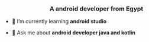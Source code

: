 <h3 align="center">A android developer from Egypt</h3>

- 🌱 I’m currently learning **android studio**

- 💬 Ask me about **android developer java and kotlin**
